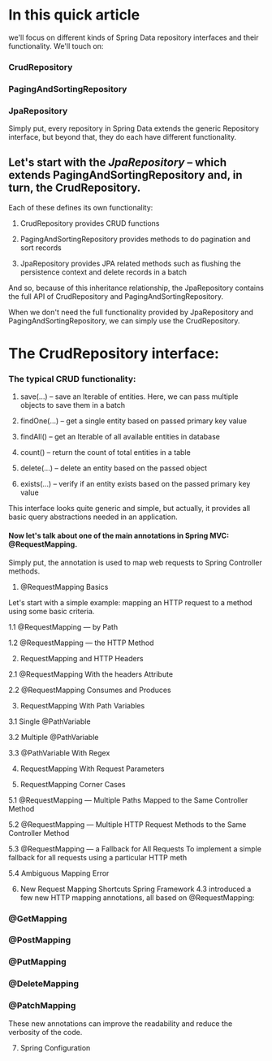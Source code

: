 # In this quick article
we'll focus on different kinds of Spring Data repository interfaces and their functionality. We'll touch on:

### CrudRepository
### PagingAndSortingRepository
### JpaRepository

Simply put, every repository in Spring Data extends the generic Repository interface, but beyond that, they do each have different functionality.

## Let's start with the *JpaRepository* – which extends PagingAndSortingRepository and, in turn, the CrudRepository.

Each of these defines its own functionality:

1. CrudRepository provides CRUD functions

2. PagingAndSortingRepository provides methods to do pagination and sort records

3. JpaRepository provides JPA related methods such as flushing the persistence context and delete records in a batch

And so, because of this inheritance relationship, the JpaRepository contains the full API of CrudRepository and PagingAndSortingRepository.

When we don't need the full functionality provided by JpaRepository and PagingAndSortingRepository, we can simply use the CrudRepository.



 # The CrudRepository interface:

### The typical CRUD functionality:

1. save(…) – save an Iterable of entities. Here, we can pass multiple objects to save them in a batch

2. findOne(…) – get a single entity based on passed primary key value

3. findAll() – get an Iterable of all available entities in database

4. count() – return the count of total entities in a table

5. delete(…) – delete an entity based on the passed object

6. exists(…) – verify if an entity exists based on the passed primary key value

This interface looks quite generic and simple, but actually, it provides all basic query abstractions needed in an application.




#### Now let's talk about one of the main annotations in Spring MVC: @RequestMapping.

Simply put, the annotation is used to map web requests to Spring Controller methods.

1. @RequestMapping Basics

Let's start with a simple example: mapping an HTTP request to a method using some basic criteria.


1.1 @RequestMapping — by Path

1.2 @RequestMapping — the HTTP Method


2. RequestMapping and HTTP Headers

2.1 @RequestMapping With the headers Attribute

2.2 @RequestMapping Consumes and Produces

3. RequestMapping With Path Variables

3.1 Single @PathVariable

3.2  Multiple @PathVariable

3.3  @PathVariable With Regex

4. RequestMapping With Request Parameters

5. RequestMapping Corner Cases

5.1 @RequestMapping — Multiple Paths Mapped to the Same Controller Method

5.2 @RequestMapping — Multiple HTTP Request Methods to the Same Controller Method

5.3  @RequestMapping — a Fallback for All Requests
To implement a simple fallback for all requests using a particular HTTP meth

5.4 Ambiguous Mapping Error


6. New Request Mapping Shortcuts
Spring Framework 4.3 introduced a few new HTTP mapping annotations, all based on @RequestMapping:

### @GetMapping
### @PostMapping
### @PutMapping
### @DeleteMapping
### @PatchMapping
These new annotations can improve the readability and reduce the verbosity of the code.


7. Spring Configuration




